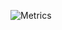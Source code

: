 ![Metrics](https://metrics.lecoq.io/dwdsec?template=classic&repositories=1&code=1&introduction=1&base.indepth=false&base.hireable=false&repositories=100&repositories.batch=100&repositories.forks=false&repositories.affiliations=owner&code.lines=12&code.load=400&code.days=3&code.visibility=public&repositories.featured=fusu&repositories.pinned=0&introduction.title=true&config.timezone=Asia%2FShanghai)
